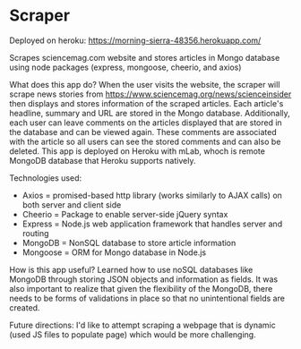 # Scraper

Deployed on heroku:
https://morning-sierra-48356.herokuapp.com/

Scrapes sciencemag.com website and stores articles in Mongo database using node packages (express, mongoose, cheerio, and axios)

What does this app do? 
When the user visits the website, the scraper will scrape news stories from https://www.sciencemag.org/news/scienceinsider then displays and stores information of the scraped articles. Each article's headline, summary and URL are stored in the Mongo database. Additionally, each user can leave comments on the articles displayed that are stored in the database and can be viewed again. These comments are associated with the article so all users can see the stored comments and can also be deleted.
This app is deployed on Heroku with mLab, whoch is remote MongoDB database that Heroku supports natively.

Technologies used:
* Axios = promised-based http library (works similarly to AJAX calls) on both server and client side
* Cheerio = Package to enable server-side jQuery syntax
* Express = Node.js web application framework that handles server and routing
* MongoDB = NonSQL database to store article information
* Mongoose = ORM for Mongo database in Node.js

How is this app useful? 
Learned how to use noSQL databases like MongoDB through storing JSON objects and information as fields. It was also important to realize that given the flexibility of the MongoDB, there needs to be forms of validations in place so that no unintentional fields are created.

Future directions: 
I'd like to attempt scraping a webpage that is dynamic (used JS files to populate page) which would be more challenging. 